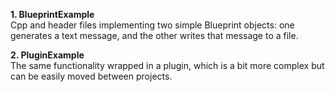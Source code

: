 **1. BlueprintExample**<br>
Cpp and header files implementing two simple Blueprint objects: one generates a text message, and the other writes that message to a file.

**2. PluginExample**<br>
The same functionality wrapped in a plugin, which is a bit more complex but can be easily moved between projects.
